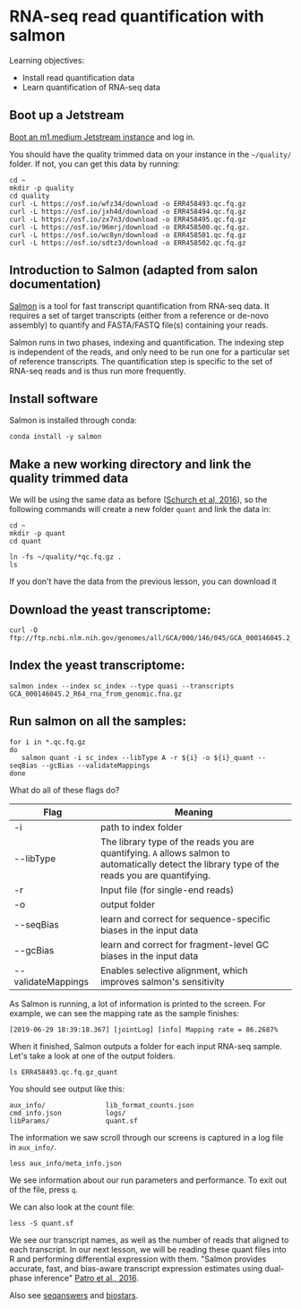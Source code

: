 # RNA-seq read quantification with salmon

Learning objectives:

* Install read quantification data
* Learn quantification of RNA-seq data


## Boot up a Jetstream

[Boot an m1.medium Jetstream instance](jetstream/boot.md) and log in.

You should have the quality trimmed data  on your instance in the `~/quality/` 
folder. If not, you can get this data by running:

```
cd ~
mkdir -p quality
cd quality
curl -L https://osf.io/wfz34/download -o ERR458493.qc.fq.gz
curl -L https://osf.io/jxh4d/download -o ERR458494.qc.fq.gz
curl -L https://osf.io/zx7n3/download -o ERR458495.qc.fq.gz
curl -L https://osf.io/96mrj/download -o ERR458500.qc.fq.gz.
curl -L https://osf.io/wc8yn/download -o ERR458501.qc.fq.gz
curl -L https://osf.io/sdtz3/download -o ERR458502.qc.fq.gz
```

## Introduction to Salmon (adapted from salon documentation)

[Salmon](https://salmon.readthedocs.io/en/latest/salmon.html) is a tool for fast
transcript quantification from RNA-seq data. It requires a set of target 
transcripts (either from a reference or de-novo assembly) to quantify and 
FASTA/FASTQ file(s) containing your reads. 

Salmon runs in two phases, indexing and quantification. The indexing step is 
independent of the reads, and only need to be run one for a particular set of 
reference transcripts. The quantification step is specific to the set of RNA-seq
reads and is thus run more frequently. 

## Install software

Salmon is installed through conda:

```
conda install -y salmon
```

## Make a new working directory and link the quality trimmed data

We will be using the same data as before 
([Schurch et al, 2016](https://www.ncbi.nlm.nih.gov/pmc/articles/PMC4878611/)),
so the following commands will create a new folder `quant` and link the data in:

```
cd ~
mkdir -p quant
cd quant

ln -fs ~/quality/*qc.fq.gz .
ls
```

If you don't have the data from the previous lesson, you can download it
## Download the yeast transcriptome:

```
curl -O ftp://ftp.ncbi.nlm.nih.gov/genomes/all/GCA/000/146/045/GCA_000146045.2_R64/GCA_000146045.2_R64_rna_from_genomic.fna.gz
```

## Index the yeast transcriptome:

```
salmon index --index sc_index --type quasi --transcripts GCA_000146045.2_R64_rna_from_genomic.fna.gz
```

## Run salmon on all the samples:

```
for i in *.qc.fq.gz
do
   salmon quant -i sc_index --libType A -r ${i} -o ${i}_quant --seqBias --gcBias --validateMappings
done
```

What do all of these flags do?

| Flag | Meaning |
|--------------------|------------------------------------------------------------------|
| -i | path to index folder |
| --libType | The library type of the reads you are quantifying. `A` allows salmon to automatically detect the library type of the reads you are quantifying. |
| -r | Input file (for single-end reads) |
| -o | output folder |
| --seqBias | learn and correct for sequence-specific biases in the input data |
| --gcBias | learn and correct for fragment-level GC biases in the input data |
| --validateMappings | Enables selective alignment, which improves salmon's sensitivity |

As Salmon is running, a lot of information is printed to the screen. For example,
we can see the mapping rate as the sample finishes:

```
[2019-06-29 18:39:18.367] [jointLog] [info] Mapping rate = 86.2687%
```

When it finished, Salmon outputs a folder for each input RNA-seq sample. Let's
take a look at one of the output folders.

```
ls ERR458493.qc.fq.gz_quant
```

You should see output like this:

```
aux_info/               lib_format_counts.json
cmd_info.json           logs/
libParams/              quant.sf
```

The information we saw scroll through our screens is captured in a log file in
`aux_info/`. 

```
less aux_info/meta_info.json
```

We see information about our run parameters and performance. To exit out of the 
file, press `q`.

We can also look at the count file:
```
less -S quant.sf
```

We see our transcript names, as well as the number of reads that aligned to 
each transcript. In our next lesson, we will be reading these quant files into 
R and performing differential expression with them.
"Salmon provides accurate, fast, and bias-aware transcript expression estimates using dual-phase inference" [Patro et al., 2016](http://biorxiv.org/content/early/2016/08/30/021592).

Also see [seqanswers](http://seqanswers.com/) and [biostars](https://www.biostars.org/).

